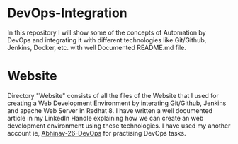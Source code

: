 # DevOps-Integration
In this repository I will show some of the concepts of Automation by DevOps and integrating it with different technologies like Git/Github, Jenkins, Docker, etc. with well Documented README.md file.

# Website
Directory "Website" consists of all the files of the Website that I used for creating a Web Development Environment by interating Git/Github, Jenkins and apache Web Server in Redhat 8. I have written a well documented article in my LinkedIn Handle explaining how we can create an web development environment using these technologies. I have used my another account ie, <a href="https://github.com/Abhinav-26-DevOps">Abhinav-26-DevOps</a> for practising DevOps tasks.
